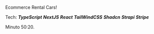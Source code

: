 Ecommerce Rental Cars!

Tech: 
***TypeScript***
***NextJS***
***React***
***TailWindCSS***
***Shadcn***
***Strapi***
***Stripe***


Minuto 50:20. 

